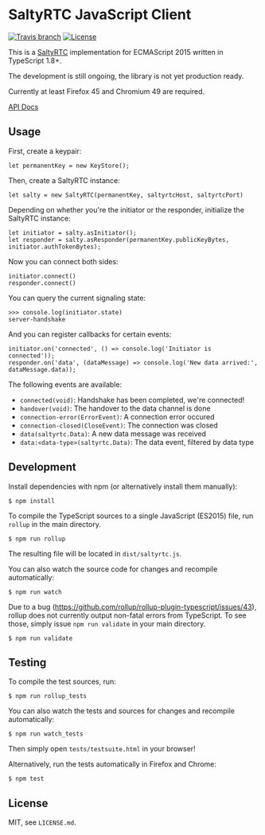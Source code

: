 # SaltyRTC JavaScript Client

[![Travis branch](https://img.shields.io/travis/saltyrtc/saltyrtc-client-js/master.svg)](https://travis-ci.org/saltyrtc/saltyrtc-client-js)
[![License](https://img.shields.io/badge/license-MIT-blue.svg)](https://github.com/saltyrtc/saltyrtc-client-js)

This is a [SaltyRTC](https://github.com/saltyrtc/saltyrtc-meta) implementation
for ECMAScript 2015 written in TypeScript 1.8+.

The development is still ongoing, the library is not yet production ready.

Currently at least Firefox 45 and Chromium 49 are required.

[API Docs](https://saltyrtc.github.io/saltyrtc-client-js/)

## Usage

First, create a keypair:

    let permanentKey = new KeyStore();

Then, create a SaltyRTC instance:

    let salty = new SaltyRTC(permanentKey, saltyrtcHost, saltyrtcPort)

Depending on whether you're the initiator or the responder, initialize the SaltyRTC instance:

    let initiator = salty.asInitiator();
    let responder = salty.asResponder(permanentKey.publicKeyBytes, initiator.authTokenBytes);

Now you can connect both sides:

    initiator.connect()
    responder.connect()

You can query the current signaling state:

    >>> console.log(initiator.state)
    server-handshake

And you can register callbacks for certain events:

    initiator.on('connected', () => console.log('Initiator is connected'));
    responder.on('data', (dataMessage) => console.log('New data arrived:', dataMessage.data));

The following events are available:

 - `connected(void)`: Handshake has been completed, we're connected!
 - `handover(void)`: The handover to the data channel is done
 - `connection-error(ErrorEvent)`: A connection error occured
 - `connection-closed(CloseEvent)`: The connection was closed
 - `data(saltyrtc.Data)`: A new data message was received
 - `data:<data-type>(saltyrtc.Data)`: The data event, filtered by data type

## Development

Install dependencies with npm (or alternatively install them manually):

    $ npm install

To compile the TypeScript sources to a single JavaScript (ES2015) file, run
`rollup` in the main directory.

    $ npm run rollup

The resulting file will be located in `dist/saltyrtc.js`.

You can also watch the source code for changes and recompile automatically:

    $ npm run watch

Due to a bug (https://github.com/rollup/rollup-plugin-typescript/issues/43),
rollup does not currently output non-fatal errors from TypeScript. To see
those, simply issue `npm run validate` in your main directory.

    $ npm run validate

## Testing

To compile the test sources, run:

    $ npm run rollup_tests

You can also watch the tests and sources for changes and recompile
automatically:

    $ npm run watch_tests

Then simply open `tests/testsuite.html` in your browser!

Alternatively, run the tests automatically in Firefox and Chrome:

    $ npm test

## License

MIT, see `LICENSE.md`.
